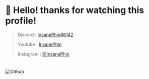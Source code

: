 # 👋 Hello! thanks for watching this profile!

> Discord : [InsanePhin#8142](https://discord.com/users/354184274347294720)

> Youtube : [InsanePhin](https://www.youtube.com/channel/UCOrwm_xOVgPJFF05poXcbsQ)

> Instagram : [@InsanePhin](https://www.instagram.com/insanephin/)

#

![Github](https://github-readme-stats.vercel.app/api?username=InsanePhin&show_icons=true&theme=radical&include_all_commits=true&count_private=true)
